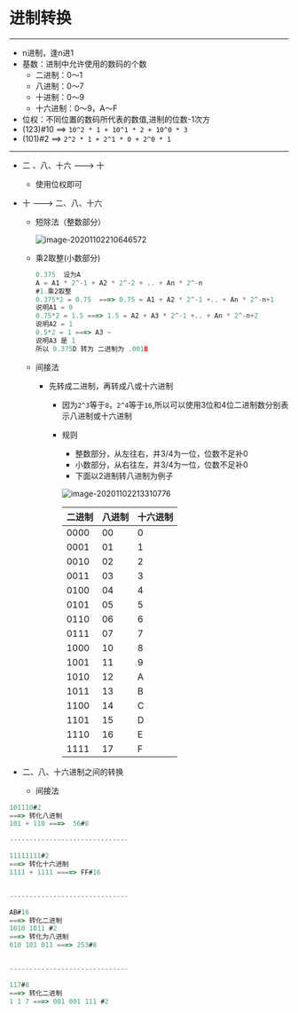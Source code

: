 # 进制转换

---

- n进制，逢n进1
- 基数：进制中允许使用的数码的个数
  - 二进制：0～1
  - 八进制：0～7
  - 十进制：0～9
  - 十六进制：0～9，A～F
-  位权：不同位置的数码所代表的数值,进制的位数-1次方
  - (123)#10 ==> `10^2 * 1 + 10^1 * 2 + 10^0 * 3`
  - (101)#2 ==> `2^2 * 1 + 2^1 * 0 + 2^0 * 1`

---

- 二 、八、十六 ---> 十

  - 使用位权即可

- 十 ---> 二、八、十六

  - 短除法（整数部分）

    ![image-20201102210646572](https://gitee.com/kidjaya/imageStorage/raw/master/images/image-20201102210646572.png)

  - 乘2取整(小数部分)

    ```javascript
    0.375  设为A
    A = A1 * 2^-1 + A2 * 2^-2 + .. + An * 2^-n
    #1.乘2取整
    0.375*2 = 0.75  ===> 0.75 = A1 + A2 * 2^-1 +.. + An * 2^-n+1
    说明A1 = 0
    0.75*2 = 1.5 ===> 1.5 = A2 + A3 * 2^-1 +.. + An * 2^-n+2
    说明A2 = 1
    0.5*2 = 1 ===> A3 ~
    说明A3 是 1
    所以 0.375D 转为 二进制为 .001B
    ```

    

  - 间接法

    - 先转成二进制，再转成八或十六进制

      - 因为`2^3`等于`8`，`2^4`等于`16`,所以可以使用3位和4位二进制数分别表示八进制或十六进制

      - 规则

        - 整数部分，从左往右，并3/4为一位，位数不足补0
        - 小数部分，从右往左，并3/4为一位，位数不足补0
        - 下面以2进制转八进制为例子

        ![image-20201102213310776](https://gitee.com/kidjaya/imageStorage/raw/master/images/image-20201102213310776.png)

        

        | 二进制 | 八进制 | 十六进制 |
        | ------ | ------ | -------- |
        | 0000   | 00     | 0        |
        | 0001   | 01     | 1        |
        | 0010   | 02     | 2        |
        | 0011   | 03     | 3        |
        | 0100   | 04     | 4        |
        | 0101   | 05     | 5        |
        | 0110   | 06     | 6        |
        | 0111   | 07     | 7        |
        | 1000   | 10     | 8        |
        | 1001   | 11     | 9        |
        | 1010   | 12     | A        |
        | 1011   | 13     | B        |
        | 1100   | 14     | C        |
        | 1101   | 15     | D        |
        | 1110   | 16     | E        |
        | 1111   | 17     | F        |

    

- 二、八、十六进制之间的转换
  
  - 间接法

```javascript
101110#2
===> 转化八进制
101 + 110 ===>  56#8

------------------------------

11111111#2
===> 转化十六进制
1111 + 1111 ====> FF#16


------------------------------

AB#16
===> 转化二进制
1010 1011 #2
===> 转化为八进制
010 101 011 ===> 253#8


------------------------------

117#8
===> 转化二进制
1 1 7 ===> 001 001 111 #2


```

